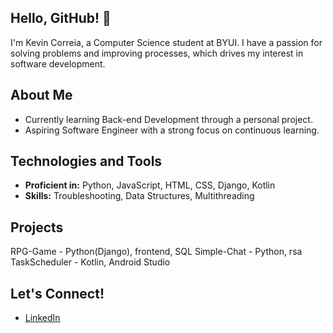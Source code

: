 ## Hello, GitHub! 👋

I'm Kevin Correia, a Computer Science student at BYUI. I have a passion for solving problems and improving processes, which drives my interest in software development.

## About Me

- Currently learning Back-end Development through a personal project.
- Aspiring Software Engineer with a strong focus on continuous learning.

## Technologies and Tools

- **Proficient in:** Python, JavaScript, HTML, CSS, Django, Kotlin
- **Skills:** Troubleshooting, Data Structures, Multithreading

## Projects
  RPG-Game - Python(Django), frontend, SQL
  Simple-Chat - Python, rsa
  TaskScheduler - Kotlin, Android Studio

## Let's Connect!

- [LinkedIn](https://www.linkedin.com/in/kevincorreia99/)
